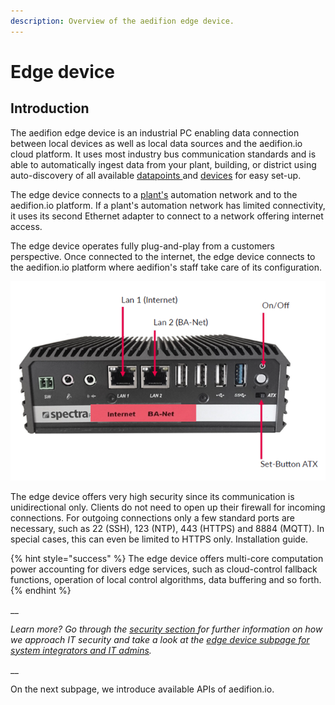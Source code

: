 ```yaml
---
description: Overview of the aedifion edge device.
---
```


# Edge device

## Introduction

The aedifion edge device is an industrial PC enabling data connection between local devices as well as local data sources and the aedifion.io cloud platform. It uses most industry bus communication standards and is able to automatically ingest data from your plant, building, or district using auto-discovery of all available [datapoints ](https://docs.aedifion.io/docs/glossary#datapoint)and [devices](https://docs.aedifion.io/docs/glossary#device) for easy set-up. 

The edge device connects to a [plant's](../glossary.md#plant) automation network and to the aedifion.io platform. If a plant's automation network has limited connectivity, it uses its second Ethernet adapter to connect to a network offering internet access. 

The edge device operates fully plug-and-play from a customers perspective. Once connected to the internet, the edge device connects to the aedifion.io platform where aedifion's staff take care of its configuration.

![aedifion edge device](../.gitbook/assets/grafik%20%289%29.png)

The edge device offers very high security since its communication is unidirectional only. Clients do not need to open up their firewall for incoming connections. For outgoing connections only a few standard ports are necessary, such as 22 \(SSH\), 123 \(NTP\), 443 \(HTTPS\) and 8884 \(MQTT\).  In special cases, this can even be limited to HTTPS only. Installation guide.

{% hint style="success" %}
The edge device offers multi-core computation power accounting for divers edge services, such as cloud-control fallback functions, operation of local control algorithms, data buffering and so forth.
{% endhint %}

\_\_

_Learn more? Go through the_ [_security section_ ](security.md)_for further information on how we approach IT security and take a look at the_ [_edge device subpage for system integrators and IT admins_](../system-integrators-and-it-admins/it-admins.md)_._ 

\_\_

On the next subpage, we introduce available APIs of aedifion.io.

